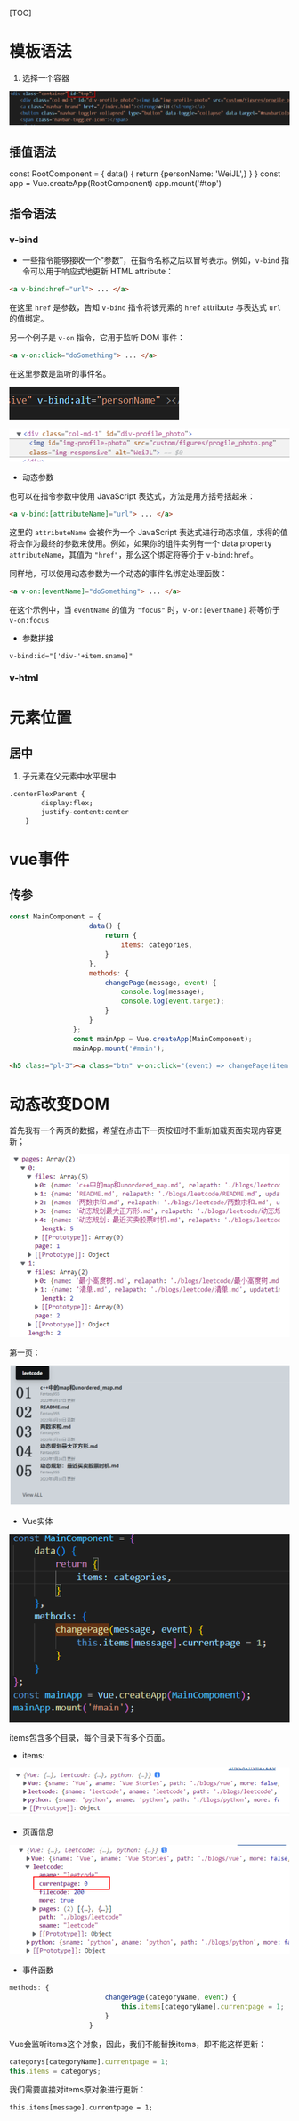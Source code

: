 [TOC]

# 模板语法

1. 选择一个容器

![image-20220808130550556](assets/image-20220808130550556.png)

## 插值语法

const RootComponent = { 
       data() {
            return {personName: 'WeiJL',}
        }
    }
    const app = Vue.createApp(RootComponent)
    app.mount('#top')


## 指令语法

### v-bind

- 一些指令能够接收一个“参数”，在指令名称之后以冒号表示。例如，`v-bind` 指令可以用于响应式地更新 HTML attribute：

```html
<a v-bind:href="url"> ... </a>
```

在这里 `href` 是参数，告知 `v-bind` 指令将该元素的 `href` attribute 与表达式 `url` 的值绑定。

另一个例子是 `v-on` 指令，它用于监听 DOM 事件：

```html
<a v-on:click="doSomething"> ... </a>
```

在这里参数是监听的事件名。

![image-20220808133354604](assets/image-20220808133354604.png)

![image-20220808133324437](assets/image-20220808133324437.png)

- 动态参数

也可以在指令参数中使用 JavaScript 表达式，方法是用方括号括起来：

```html
<a v-bind:[attributeName]="url"> ... </a>
```

这里的 `attributeName` 会被作为一个 JavaScript 表达式进行动态求值，求得的值将会作为最终的参数来使用。例如，如果你的组件实例有一个 data property `attributeName`，其值为 `"href"`，那么这个绑定将等价于 `v-bind:href`。

同样地，可以使用动态参数为一个动态的事件名绑定处理函数：

```html
<a v-on:[eventName]="doSomething"> ... </a>
```

在这个示例中，当 `eventName` 的值为 `"focus"` 时，`v-on:[eventName]` 将等价于 `v-on:focus`

- 参数拼接

```
v-bind:id="['div-'+item.sname]"
```



### v-html

# 元素位置

## 居中

1. 子元素在父元素中水平居中

```
.centerFlexParent {
		display:flex;
		justify-content:center
	}
```

# vue事件

## 传参

```javascript
const MainComponent = {
					data() {
						return {
							items: categories,
						}
					},
					methods: {
						changePage(message, event) {
							console.log(message);
							console.log(event.target);
						}
					}
				};
				const mainApp = Vue.createApp(MainComponent);
				mainApp.mount('#main');
```

```html
<h5 class="pl-3"><a class="btn" v-on:click="(event) => changePage(item.sname,event)">View ALL</a></h5>

```

# 动态改变DOM

首先我有一个两页的数据，希望在点击下一页按钮时不重新加载页面实现内容更新；

![image-20220812132525926](assets/image-20220812132525926.png)

第一页：

![image-20220812132537298](assets/image-20220812132537298.png)

- Vue实体

![image-20220812132632979](assets/image-20220812132632979.png)

items包含多个目录，每个目录下有多个页面。

- items:

![image-20220812132718876](assets/image-20220812132718876.png)

- 页面信息

![image-20220812132749458](assets/image-20220812132749458.png)

- 事件函数

```javascript
methods: {
						changePage(categoryName, event) {
							this.items[categoryName].currentpage = 1;
						}
					}
```

Vue会监听items这个对象，因此，我们不能替换items，即不能这样更新：

```javascript
categorys[categoryName].currentpage = 1;
this.items = categorys;
```

我们需要直接对items原对象进行更新：

```
this.items[message].currentpage = 1;
```